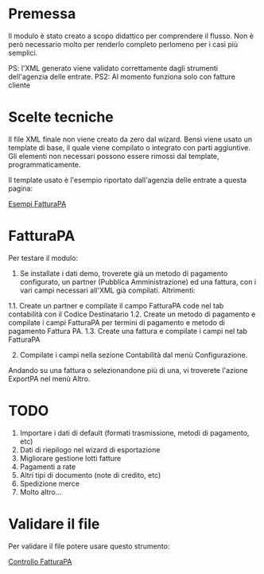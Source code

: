 Premessa
========

Il modulo è stato creato a scopo didattico per comprendere il flusso.
Non è però necessario molto per renderlo completo perlomeno per i casi più semplici.

PS: l'XML generato viene validato correttamente dagli strumenti dell'agenzia delle entrate.
PS2: Al momento funziona solo con fatture cliente

Scelte tecniche
===============

Il file XML finale non viene creato da zero dal wizard.
Bensì viene usato un template di base, il quale viene compilato o integrato con parti aggiuntive.
Gli elementi non necessari possono essere rimossi dal template, programmaticamente.

Il template usato è l'esempio riportato dall'agenzia delle entrate a questa pagina:

<a href="http://www.fatturapa.gov.it/export/fatturazione/it/a-3.htm">Esempi FatturaPA</a>

FatturaPA
=========

Per testare il modulo:

1. Se installate i dati demo, troverete già un metodo di pagamento configurato, un partner (Pubblica Amministrazione) ed una fattura, con i vari campi necessari all'XML già compilati. Altrimenti:

1.1. Create un partner e compilate il campo FatturaPA code nel tab contabilità con il Codice Destinatario
1.2. Create un metodo di pagamento e compilate i campi FatturaPA per termini di pagamento e metodo di pagamento Fattura PA.
1.3. Create una fattura e compilate i campi nel tab FatturaPA

2. Compilate i campi nella sezione Contabilità dal menù Configurazione.

Andando su una fattura o selezionandone più di una, vi troverete l'azione ExportPA nel menù Altro.

TODO
====

1. Importare i dati di default (formati trasmissione, metodi di pagamento, etc)
2. Dati di riepilogo nel wizard di esportazione
3. Migliorare gestione lotti fatture
4. Pagamenti a rate
5. Altri tipi di documento (note di credito, etc)
6. Spedizione merce
7. Molto altro...

Validare il file
================

Per validare il file potere usare questo strumento:

<a href="http://sdi.fatturapa.gov.it/SdI2FatturaPAWeb/AccediAlServizioAction.do?pagina=controlla_fattura">Controllo FatturaPA</a>
